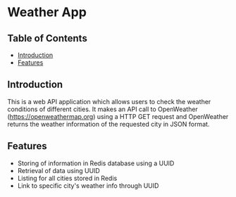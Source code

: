 # Weather App


## Table of Contents

- [Introduction](#introduction)
- [Features](#features)


## Introduction

This is a web API application which allows users to check the weather conditions of different cities. It makes an API call to OpenWeather (https://openweathermap.org) using a HTTP GET request and OpenWeather returns the weather information of the requested city in JSON format. 

## Features

- Storing of information in Redis database using a UUID
- Retrieval of data using UUID
- Listing for all cities stored in Redis
- Link to specific city's weather info through UUID


